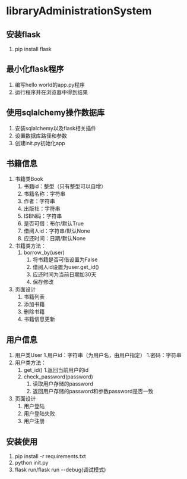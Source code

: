 # libraryAdministrationSystem

## 安装flask
1. pip install flask

## 最小化flask程序
1. 编写hello world的app.py程序
1. 运行程序并在浏览器中得到结果

## 使用sqlalchemy操作数据库
1. 安装sqlalchemy以及flask相关插件
1. 设置数据库路径和参数
1. 创建init.py初始化app

## 书籍信息
1. 书籍类Book
    1. 书籍id：整型（只有整型可以自增）
    1. 书籍名称：字符串
    1. 作者：字符串
    1. 出版社：字符串
    1. ISBN码：字符串
    1. 是否可借：布尔/默认True
    1. 借阅人id：字符串/默认None
    1. 应还时间：日期/默认None
1. 书籍类方法：
    1. borrow_by(user)
        1. 将书籍是否可借设置为False
        1. 借阅人id设置为user.get_id()
        1. 应还时间为当前日期加30天
        1. 保存修改
1. 页面设计
    1. 书籍列表
    1. 添加书籍
    1. 删除书籍
    1. 书籍信息更新

## 用户信息
1. 用户类User
    1.用户id：字符串（为用户名，由用户指定）
    1.密码：字符串
1. 用户类方法：
    1. get_id()
        1.返回当前用户的id
    1. check_password(password)
        1. 读取用户存储的password
        1. 返回用户存储的password和参数password是否一致
1. 页面设计
    1. 用户登陆
    1. 用户登陆失败
    1. 用户注册

## 安装使用
1. pip install -r requirements.txt
1. python init.py
1. flask run/flask run --debug(调试模式)